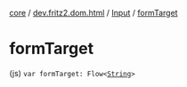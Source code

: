 [core](../../index.md) / [dev.fritz2.dom.html](../index.md) / [Input](index.md) / [formTarget](./form-target.md)

# formTarget

(js) `var formTarget: Flow<`[`String`](https://kotlinlang.org/api/latest/jvm/stdlib/kotlin/-string/index.html)`>`